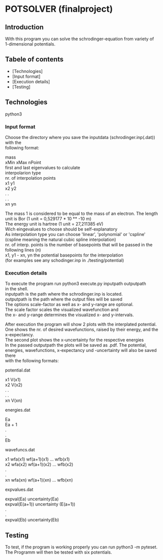 # POTSOLVER (finalproject)

## Introduction

 With this program you can solve the schrodinger-equation from variety of  
 1-dimensional potentials. 

## Tabele of contents
* [Technologies]
* [Input format]
* [Execution details]
* [Testing]

## Technologies
   python3

### Input format
  Choose the directory where you save the inputdata (schrodinger.inp(.dat)) with the  
  following format:
  
  mass  
  xMin xMax nPoint  
  first and last eigenvalues to calculate  
  interpolarion type  
  nr. of interpolation points  
  x1 y1  
  x2 y2  
  .  .  
  .  .  
  xn yn  
  
  The mass 1 is considered to be equal to the mass of an electron. 
  The length unit is Bor (1 unit = 0,529177 * 10 ** -10 m)  
  The energy unit is hartree (1 unit = 27,211385 eV)  
  Wich eingevalues to choose should be self-explanatory  
  As interpolation type you can choose 'linear', 'polynomial' or 'cspline'  
  (cspline meaning the natural cubic spline interpolation)  
  nr. of interp. points is the number of basepoints that will be passed in the  
  following lines (n)  
  x1, y1 - xn, yn the potential basepoints for the interpolation  
  (for examples see any schodinger.inp in ./testing/potential)  

### Execution details
   To execute the program run python3 execute.py inputpath outputpath  
   in the shell.  
   inputpath is the path where the schrodinger.inp is located.  
   outputpath is the path where the output files will be saved  
   The options scale-factor as well as x- and y-range are optional.  
   The scale factor scales the visualized wavefunction and  
   the x- and y-range determines the visualized x- and y-intervals.  
  
   After execution the program will show 2 plots with the interplated potential.  
   One shows the nr. of desired wavefunctions, raised by their energy, and the  
   x-expectancy.  
   The second plot shows the x-uncertainty for the respective energies  
   In the passed outputpath the plots will be saved as .pdf. The potential,  
   energies, wavefunctions, x-expectancy und -uncertainty will also be saved there  
   with the following formats:  
  
   potential.dat  
     
   x1 V(x1)  
   x2 V(x2)  
   .  .  
   .  .  
   xn V(xn)  

   energies.dat  
 
   Ea  
   Ea + 1  
   .  
   .  
   Eb  

   wavefuncs.dat  
  
   x1 wfa(x1) wf(a+1)(x1) ... wfb(x1)  
   x2 wfa(x2) wf(a+1)(x2) ... wfb(x2)  
   .  
   .  
   xn wfa(xn) wf(a+1)(xn) ... wfb(xn)  
  
   expvalues.dat  
  
   expval(Ea)     uncertainty(Ea)  
   expval(E(a+1)) uncertainty (E(a+1))  
   .   
   .   
   expval(Eb)     uncertainty(Eb)  
  
## Testing
   To test, if the program is working properly you can run python3 -m pyteset.  
   The Programm will then be tested with six potentials.
